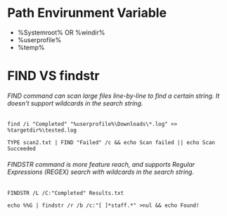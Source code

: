 
# Path Envirunment Variable
  - %Systemroot%    OR   %windir%
  - %userprofile%
  - %temp%



# FIND VS findstr
###### FIND command can scan large files line-by-line to find a certain string. It doesn't support wildcards in the search string.
```
find /i "Completed" "%userprofile%\Downloads\*.log" >> %targetdir%\tested.log

TYPE scan2.txt | FIND "Failed" /c && echo Scan failed || echo Scan Succeeded
```

###### FINDSTR command is more feature reach, and supports Regular Expressions (REGEX) search with wildcards in the search string.
```
FINDSTR /L /C:"Completed" Results.txt

echo %%G | findstr /r /b /c:"[ ]*staff.*" >nul && echo Found!
```
